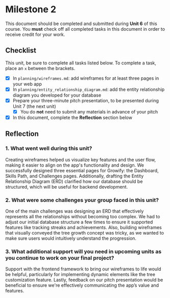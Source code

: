 # Milestone 2

This document should be completed and submitted during **Unit 6** of this course. You **must** check off all completed tasks in this document in order to receive credit for your work.

## Checklist

This unit, be sure to complete all tasks listed below. To complete a task, place an `x` between the brackets.

- [x] In `planning/wireframes.md`: add wireframes for at least three pages in your web app
- [x] In `planning/entity_relationship_diagram.md`: add the entity relationship diagram you developed for your database
- [x] Prepare your three-minute pitch presentation, to be presented during Unit 7 (the next unit)
  - [x] You do **not** need to submit any materials in advance of your pitch
- [x] In this document, complete the **Reflection** section below

## Reflection

### 1. What went well during this unit?

Creating wireframes helped us visualize key features and the user flow, making it easier to align on the app's functionality and design. We successfully designed three essential pages for Growify: the Dashboard, Skills Path, and Challenges pages. Additionally, drafting the Entity Relationship Diagram (ERD) clarified how our database should be structured, which will be useful for backend development.

### 2. What were some challenges your group faced in this unit?

One of the main challenges was designing an ERD that effectively represents all the relationships without becoming too complex. We had to adjust our initial database structure a few times to ensure it supported features like tracking streaks and achievements. Also, building wireframes that visually conveyed the tree growth concept was tricky, as we wanted to make sure users would intuitively understand the progression.

### 3. What additional support will you need in upcoming units as you continue to work on your final project?

Support with the frontend framework to bring our wireframes to life would be helpful, particularly for implementing dynamic elements like the tree customization feature. Lastly, feedback on our pitch presentation would be beneficial to ensure we're effectively communicating the app’s value and features.
